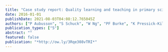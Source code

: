 ```yaml
---
title: "Case study report: Quality learning and teaching in primary science and technology"
date: 2016-01-01
publishDate: 2021-08-03T04:08:12.765045Z
authors: ["P Aubusson", "S Schuck", "W Ng", "PF Burke", "K Pressick-Kilborn", "TA Palmer"]
publication_types: ["5"]
abstract: ""
featured: false
publication: "*http://ow.ly/3Rqe308vTRI*"
---
```


